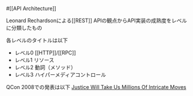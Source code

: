 #[[API Architecture]]

Leonard Rechardsonによる[[REST]] APIの観点からAPI実装の成熟度をレベルに分類したもの

各レベルのタイトルは以下
- レベル0 [[HTTP]]/[[RPC]]
- レベル1 リソース
- レベル2 動詞（メソッド）
- レベル3 ハイパーメディアコントロール

QCon 2008での発表は以下
[Justice Will Take Us Millions Of Intricate Moves](https://www.crummy.com/writing/speaking/2008-QCon/)